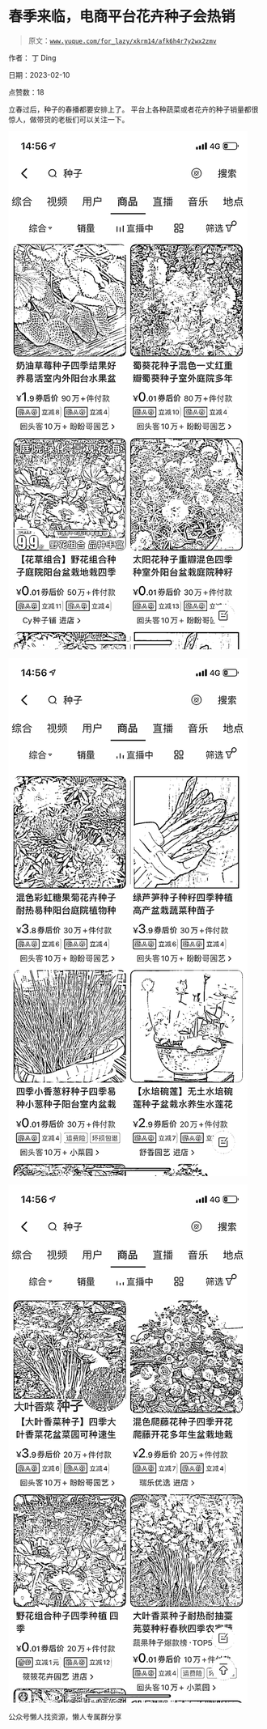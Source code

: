 # 春季来临，电商平台花卉种子会热销

> 原文：[`www.yuque.com/for_lazy/xkrm14/afk6h4r7y2wx2zmv`](https://www.yuque.com/for_lazy/xkrm14/afk6h4r7y2wx2zmv)



作者： 丁 Ding



日期：2023-02-10



点赞数：18



立春过后，种子的春播都要安排上了。 平台上各种蔬菜或者花卉的种子销量都很惊人，做带货的老板们可以关注一下。



![](img/4d7e2e4af8378732e541a6bfa3bbf059.png)  

![](img/fb6ba753a678cd16c2900cd0779248bd.png)



![](img/0b244e490d5ba83585ad0b554a618af7.png)  

公众号懒人找资源，懒人专属群分享

